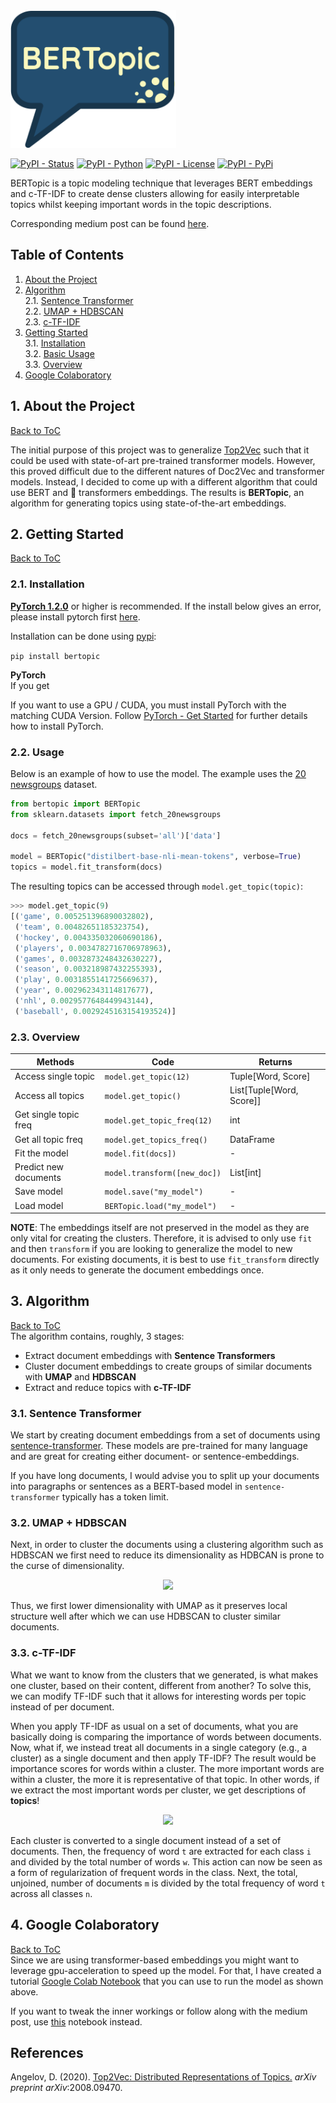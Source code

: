 <img src="https://raw.githubusercontent.com/MaartenGr/BERTopic/master/images/logo.png" height="220" />

[![PyPI - Status](https://img.shields.io/badge/status-beta-yellow.svg)](https://pypi.org/project/vlac/)
[![PyPI - Python](https://img.shields.io/badge/python-3.6-blue.svg)](https://pypi.org/project/bertopic/)
[![PyPI - License](https://img.shields.io/badge/license-MIT-green.svg)](https://github.com/MaartenGr/VLAC/blob/master/LICENSE)
[![PyPI - PyPi](https://img.shields.io/badge/pypi-v0.1.2-EF6C00.svg)](https://pypi.org/project/bertopic/)

BERTopic is a topic modeling technique that leverages BERT embeddings and c-TF-IDF to create dense clusters
allowing for easily interpretable topics whilst keeping important words in the topic descriptions. 

Corresponding medium post can be found [here](https://towardsdatascience.com/topic-modeling-with-bert-779f7db187e6?source=friends_link&sk=0b5a470c006d1842ad4c8a3057063a99).

<a name="toc"/></a>
## Table of Contents  
<!--ts-->
   1. [About the Project](#about)  
   2. [Algorithm](#algorithm)  
        2.1. [Sentence Transformer](#sentence)  
        2.2. [UMAP + HDBSCAN](#umap)  
        2.3. [c-TF-IDF](#ctfidf)  
   3. [Getting Started](#gettingstarted)    
        3.1. [Installation](#installation)    
        3.2. [Basic Usage](#usage)   
        3.3. [Overview](#overview)    
   4. [Google Colaboratory](#colab)   
<!--te-->
 
<a name="about"/></a>
## 1. About the Project
[Back to ToC](#toc)  

The initial purpose of this project was to generalize [Top2Vec](https://github.com/ddangelov/Top2Vec) such that it could be 
used with state-of-art pre-trained transformer models. However, this proved difficult due to the different natures 
of Doc2Vec and transformer models. Instead, I decided to come up with a different algorithm that could use BERT 
and 🤗 transformers embeddings. The results is **BERTopic**, an algorithm for generating topics using state-of-the-art embeddings.  
 

<a name="gettingstarted"/></a>
## 2. Getting Started
[Back to ToC](#toc)  

<a name="installation"/></a>
###  2.1. Installation
**[PyTorch 1.2.0](https://pytorch.org/get-started/locally/)** or higher is recommended. If the install below gives an
error, please install pytorch first [here](https://pytorch.org/get-started/locally/). 

Installation can be done using [pypi](https://pypi.org/project/bertopic/):

``pip install bertopic``

**PyTorch**  
If you get  

If you want to use a GPU / CUDA, you must install PyTorch with the matching CUDA Version. Follow
[PyTorch - Get Started](https://pytorch.org/get-started/locally/) for further details how to install PyTorch.

<a name="usage"/></a>
###  2.2. Usage

Below is an example of how to use the model. The example uses the 
[20 newsgroups](https://scikit-learn.org/0.19/datasets/twenty_newsgroups.html) dataset.  

```python
from bertopic import BERTopic
from sklearn.datasets import fetch_20newsgroups
 
docs = fetch_20newsgroups(subset='all')['data']

model = BERTopic("distilbert-base-nli-mean-tokens", verbose=True)
topics = model.fit_transform(docs)
```

The resulting topics can be accessed through `model.get_topic(topic)`:

```python
>>> model.get_topic(9)
[('game', 0.005251396890032802),
 ('team', 0.00482651185323754),
 ('hockey', 0.004335032060690186),
 ('players', 0.0034782716706978963),
 ('games', 0.0032873248432630227),
 ('season', 0.003218987432255393),
 ('play', 0.0031855141725669637),
 ('year', 0.002962343114817677),
 ('nhl', 0.0029577648449943144),
 ('baseball', 0.0029245163154193524)]
``` 


<a name="overview"/></a>
###  2.3. Overview


| Methods | Code  | Returns  |
|-----------------------|---|---|
| Access single topic   | `model.get_topic(12)`  | Tuple[Word, Score]  |   
| Access all topics     |  `model.get_topic()` | List[Tuple[Word, Score]]  |
| Get single topic freq |  `model.get_topic_freq(12)` | int |
| Get all topic freq    |  `model.get_topics_freq()` | DataFrame  |
| Fit the model    |  `model.fit(docs])` | -  |
| Predict new documents    |  `model.transform([new_doc])` | List[int]  |
| Save model    |  `model.save("my_model")` | -  |
| Load model    |  `BERTopic.load("my_model")` | - |
   
**NOTE**: The embeddings itself are not preserved in the model as they are only vital for creating the clusters. 
Therefore, it is advised to only use `fit` and then `transform` if you are looking to generalize the model to new documents.
For existing documents, it is best to use `fit_transform` directly as it only needs to generate the document
embeddings once.   


<a name="algorithm"/></a>
## 3. Algorithm
[Back to ToC](#toc)  
The algorithm contains, roughly, 3 stages:
* Extract document embeddings with **Sentence Transformers**
* Cluster document embeddings to create groups of similar documents with **UMAP** and **HDBSCAN**
* Extract and reduce topics with **c-TF-IDF**


<a name="sentence"/></a>
###  3.1. Sentence Transformer
We start by creating document embeddings from a set of documents using 
[sentence-transformer](https://github.com/UKPLab/sentence-transformers). These models are pre-trained for many 
language and are great for creating either document- or sentence-embeddings. 

If you have long documents, I would advise you to split up your documents into paragraphs or sentences as a BERT-based
model in `sentence-transformer` typically has a token limit. 

<a name="umap"/></a>
###  3.2. UMAP + HDBSCAN
Next, in order to cluster the documents using a clustering algorithm such as HDBSCAN we first need to 
reduce its dimensionality as HDBCAN is prone to the curse of dimensionality.

<p align="center">
<img src="https://github.com/MaartenGr/BERTopic/raw/master/images/clusters.png"/>
</p>

Thus, we first lower dimensionality with UMAP as it preserves local structure well after which we can 
use HDBSCAN to cluster similar documents.  

<a name="ctfidf"/></a>
###  3.3. c-TF-IDF
What we want to know from the clusters that we generated, is what makes one cluster, based on their content, 
different from another? To solve this, we can modify TF-IDF such that it allows for interesting words per topic
instead of per document. 

When you apply TF-IDF as usual on a set of documents, what you are basically doing is comparing the importance of 
words between documents. Now, what if, we instead treat all documents in a single category (e.g., a cluster) 
as a single document and then apply TF-IDF? The result would be importance scores for words within a cluster. 
The more important words are within a cluster, the more it is representative of that topic. In other words, 
if we extract the most important words per cluster, we get descriptions of **topics**! 

<p align="center">
<img src="https://github.com/MaartenGr/BERTopic/raw/master/images/ctfidf.png" height="50"/>
</p>  

Each cluster is converted to a single document instead of a set of documents. 
Then, the frequency of word `t` are extracted for each class `i` and divided by the total number of words `w`. 
This action can now be seen as a form of regularization of frequent words in the class.
Next, the total, unjoined, number of documents `m` is divided by the total frequency of word `t` across all classes `n`.

<a name="colab"/></a>
## 4. Google Colaboratory
[Back to ToC](#toc)  
Since we are using transformer-based embeddings you might want to leverage gpu-acceleration
to speed up the model. For that, I have created a tutorial 
[Google Colab Notebook](https://colab.research.google.com/drive/1FieRA9fLdkQEGDIMYl0I3MCjSUKVF8C-?usp=sharing)
that you can use to run the model as shown above. 

If you want to tweak the inner workings or follow along with the medium post, use [this](https://colab.research.google.com/drive/1-SOw0WHZ_ZXfNE36KUe3Z-UpAO3vdhGg?usp=sharing)
 notebook instead. 

## References
Angelov, D. (2020). [Top2Vec: Distributed Representations of Topics.](https://arxiv.org/abs/2008.09470) *arXiv preprint arXiv*:2008.09470.




